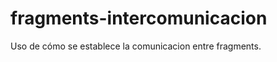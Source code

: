 fragments-intercomunicacion
===========================

Uso de cómo se establece la comunicacion entre fragments.
